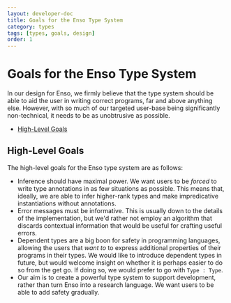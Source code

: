 ```yaml
---
layout: developer-doc
title: Goals for the Enso Type System
category: types
tags: [types, goals, design]
order: 1
---
```


# Goals for the Enso Type System

In our design for Enso, we firmly believe that the type system should be able to
aid the user in writing correct programs, far and above anything else. However,
with so much of our targeted user-base being significantly non-technical, it
needs to be as unobtrusive as possible.

<!-- MarkdownTOC levels="2,3" autolink="true" -->

- [High-Level Goals](#high-level-goals)

<!-- /MarkdownTOC -->

## High-Level Goals

The high-level goals for the Enso type system are as follows:

- Inference should have maximal power. We want users to be _forced_ to write
  type annotations in as few situations as possible. This means that, ideally,
  we are able to infer higher-rank types and make impredicative instantiations
  without annotations.
- Error messages must be informative. This is usually down to the details of the
  implementation, but we'd rather not employ an algorithm that discards
  contextual information that would be useful for crafting useful errors.
- Dependent types are a big boon for safety in programming languages, allowing
  the users that _want to_ to express additional properties of their programs in
  their types. We would like to introduce dependent types in future, but would
  welcome insight on whether it is perhaps easier to do so from the get go. If
  doing so, we would prefer to go with `Type : Type`.
- Our aim is to create a powerful type system to support development, rather
  than turn Enso into a research language. We want users to be able to add
  safety gradually.
